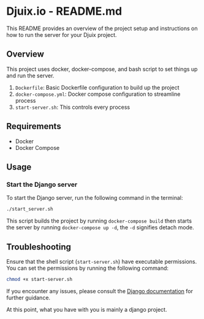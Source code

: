 
# Djuix.io - README.md

This README provides an overview of the project setup and instructions on how to run the server for your Djuix project.

## Overview

This project uses docker, docker-compose, and bash script to set things up and run the server.

1. `Dockerfile`: Basic Dockerfile configuration to build up the project
2. `docker-compose.yml`: Docker compose configuration to streamline process
3. `start-server.sh`: This controls every process

## Requirements

- Docker
- Docker Compose

## Usage

### Start the Django server

To start the Django server, run the following command in the terminal:

```bash
./start_server.sh
```

This script builds the project by running `docker-compose build` then starts the server by running `docker-compose up -d`, the `-d` signifies detach mode.

## Troubleshooting

Ensure that the shell script (`start-server.sh`) have executable permissions. You can set the permissions by running the following command:

```bash
chmod +x start-server.sh
```

If you encounter any issues, please consult the [Django documentation](https://docs.djangoproject.com/) for further guidance.

At this point, what you have with you is mainly a django project.
